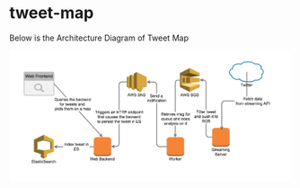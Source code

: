 # tweet-map
Below is the Architecture Diagram of Tweet Map <br/>

![Architecture Diagram](/images/architecture.png)
